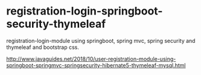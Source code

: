 # registration-login-springboot-security-thymeleaf
registration-login-module using springboot, spring mvc, spring security and thymeleaf and bootstrap css.

http://www.javaguides.net/2018/10/user-registration-module-using-springboot-springmvc-springsecurity-hibernate5-thymeleaf-mysql.html

